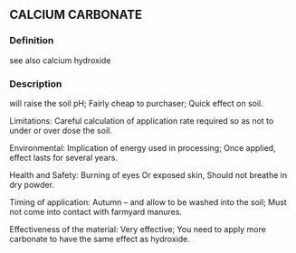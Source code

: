 ## CALCIUM CARBONATE
### Definition
see also calcium hydroxide

### Description
will raise the soil pH;
Fairly cheap to purchaser;
Quick effect on soil.

Limitations:
Careful calculation of application rate required so as not to under or over dose the soil.

Environmental:
Implication of energy used in processing;
Once applied, effect lasts for several years.

Health and Safety:
Burning of eyes Or exposed skin, 
Should not breathe in dry powder.

Timing of application:
Autumn – and allow to be washed into the soil;
Must not come into contact with farmyard manures.

Effectiveness of the material:
Very effective;
You need to apply more carbonate to have the same effect as hydroxide.
